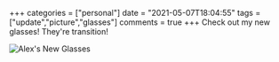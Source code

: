 +++
categories = ["personal"]
date = "2021-05-07T18:04:55"
tags = ["update","picture","glasses"]
comments = true
+++
Check out my new glasses! They're transition!

![Alex's New Glasses](https://bn02pap001files.storage.live.com/y4mFpCNknniprpROMSSKWxXzu2blpT8l5-7pnbRfEoFl4MXkpTii1FoTQDY7i24sM2vzTU6OFxHN2FjNNzmDYb2OEhjBLj8jIVtYXgHo-WN3jz4jEUM6S-6ecg73a0uByVWk9i9tkpcH3E8xEdPeborTOIUY1K64I7KlW7ePern0AgbxkGk3tT1eXLxbrtX53zU?width=768&height=1024&cropmode=none)

